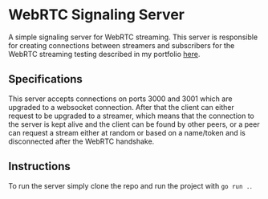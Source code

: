 # WebRTC Signaling Server
A simple signaling server for WebRTC streaming. This server is responsible for creating connections between streamers and subscribers for the WebRTC streaming testing described in my portfolio [here](https://ji-0.github.io/posts/webrtc/).

## Specifications
This server accepts connections on ports 3000 and 3001 which are upgraded to a websocket connection. After that the client can either request to be upgraded to a streamer, which means that the connection to the server is kept alive and the client can be found by other peers, or a peer can request a stream either at random or based on a name/token and is disconnected after the WebRTC handshake.

## Instructions
To run the server simply clone the repo and run the project with `go run .`.